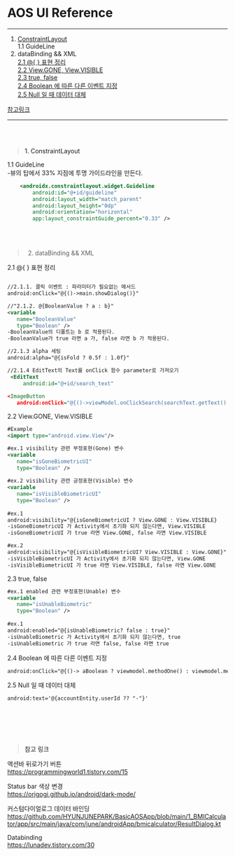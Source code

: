# AOS UI Reference
---

1. <a href = "#1">ConstraintLayout</a></br>
   1.1 GuideLine
2. dataBinding && XML</br>
   <a href = "#2_1">2.1 @{ } 표현 정리</a></br>
   <a href = "#2_2">2.2 View.GONE, View.VISIBLE</a></br>
   <a href = "#2_3">2.3 true, false</a></br>
   <a href = "#2_4">2.4 Boolean 에 따른 다른 이벤트 지정</a></br>
   <a href = "#2_5">2.5 Null 일 때 데이터 대체</a></br>
   
<a href = "#ref">참고링크</a></br>  

---
<br></br>
><a id = "1">1. ConstraintLayout</a>

1.1 GuideLine</br>
-뷰의 탑에서 33% 지점에 투명 가이드라인을 만든다.
```xml
    <androidx.constraintlayout.widget.Guideline
        android:id="@+id/guideline"
        android:layout_width="match_parent"
        android:layout_height="0dp"
        android:orientation="horizontal"
        app:layout_constraintGuide_percent="0.33" />
```

<br></br>
>2. dataBinding && XML</br>

<a id = "2_1">2.1 @{ } 표현 정리</a>
```xml

//2.1.1. 클릭 이벤트 : 파라미터가 필요없는 메서드
android:onClick="@{()->main.showDialog()}"

//"2.1.2. @{BooleanValue ? a : b}"
<variable
   name="BooleanValue"
   type="Boolean" />
-BooleanValue의 디폴트는 b 로 적용된다.
-BooleanValue가 true 라면 a 가, false 라면 b 가 적용된다.

//2.1.3 alpha 세팅
android:alpha="@{isFold ? 0.5f : 1.0f}"

//2.1.4 EditText의 Text를 onClick 함수 parameter로 가져오기
 <EditText
     android:id="@+id/search_text"
           
<ImageButton
   android:onClick="@{()->viewModel.onClickSearch(searchText.getText().toString())}"
```

<a id = "2_2">2.2 View.GONE, View.VISIBLE</a>
```xml
#Example
<import type="android.view.View"/>

#ex.1 visibility 관련 부정표현(Gone) 변수
<variable
   name="isGoneBiometricUI" 
   type="Boolean" />
   
#ex.2 visibility 관련 긍정표현(Visible) 변수  
<variable 
   name="isVisibleBiometricUI"
   type="Boolean" />   
   
#ex.1   
android:visibility="@{isGoneBiometricUI ? View.GONE : View.VISIBLE}
-isGoneBiometricUI 가 Activity에서 초기화 되지 않는다면, View.VISIBLE
-isGoneBiometricUI 가 true 라면 View.GONE, false 라면 View.VISIBLE

#ex.2
android:visibility="@{isVisibleBiometricUI? View.VISIBLE : View.GONE}"
-isVisibleBiometricUI 가 Activity에서 초기화 되지 않는다면, View.GONE
-isVisibleBiometricUI 가 true 라면 View.VISIBLE, false 라면 View.GONE
```

<a id = "2_3">2.3 true, false</a></br>
```xml
#ex.1 enabled 관련 부정표현(Unable) 변수
<variable
   name="isUnableBiometric"
   type="Boolean" /> 
   
#ex.1
android:enabled="@{isUnableBiometric? false : true}"
-isUnableBiometric 가 Activity에서 초기화 되지 않는다면, true
-isUnableBiometric 가 true 라면 false, false 라면 true
```

<a id = "2_4">2.4 Boolean 에 따른 다른 이벤트 지정</a></br>
```xml
android:onClick="@{()-> aBoolean ? viewmodel.methodOne() : viewmodel.methodTwo()}"
```

<a id = "#2_5">2.5 Null 일 때 데이터 대체</a></br>
```xml
android:text='@{accountEntity.userId ?? "-"}'
```



<br></br>
---
><a id = "ref">참고 링크</a>

액션바 뒤로가기 버튼</br>
https://programmingworld1.tistory.com/15</br>

Status bar 색상 변경</br>
https://origogi.github.io/android/dark-mode/

커스텀다이얼로그 데이터 바인딩</br>
https://github.com/HYUNJUNEPARK/BasicAOSApp/blob/main/1_BMICalculator/app/src/main/java/com/june/androidApp/bmicalculator/ResultDialog.kt

Databinding</br>
https://lunadev.tistory.com/30

